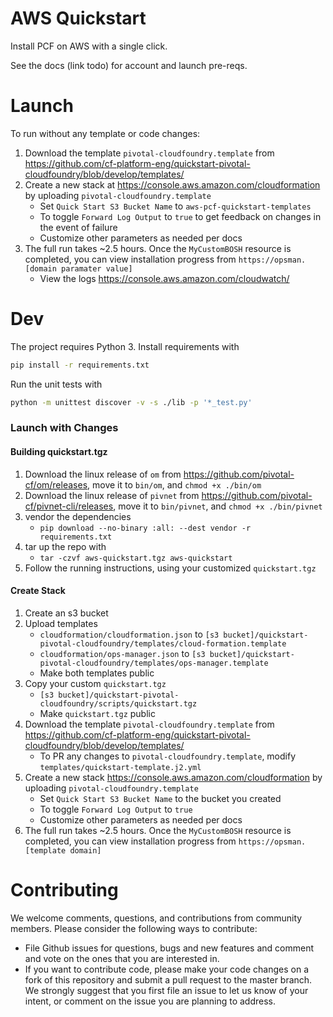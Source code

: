 # AWS Quickstart

Install PCF on AWS with a single click.

See the docs (link todo) for account and launch pre-reqs.

# Launch
To run without any template or code changes:

1. Download the template `pivotal-cloudfoundry.template` from https://github.com/cf-platform-eng/quickstart-pivotal-cloudfoundry/blob/develop/templates/
1. Create a new stack at https://console.aws.amazon.com/cloudformation by uploading `pivotal-cloudfoundry.template`
    * Set `Quick Start S3 Bucket Name` to `aws-pcf-quickstart-templates`
    * To toggle `Forward Log Output` to `true` to get feedback on changes in the event of failure
    * Customize other parameters as needed per docs     
1. The full run takes ~2.5 hours. Once the `MyCustomBOSH` resource is completed, you can view installation progress from `https://opsman.[domain paramater value]`
    * View the logs https://console.aws.amazon.com/cloudwatch/

# Dev

The project requires Python 3. Install requirements with

```bash
pip install -r requirements.txt
```

Run the unit tests with
```bash
python -m unittest discover -v -s ./lib -p '*_test.py'
```

### Launch with Changes

#### Building quickstart.tgz
1. Download the linux release of `om` from https://github.com/pivotal-cf/om/releases, move it to `bin/om`, and `chmod +x ./bin/om`
1. Download the linux release of `pivnet` from https://github.com/pivotal-cf/pivnet-cli/releases, move it to `bin/pivnet`, and `chmod +x ./bin/pivnet`
1. vendor the dependencies
    * `pip download --no-binary :all: --dest vendor -r requirements.txt`
1. tar up the repo with
    * `tar -czvf aws-quickstart.tgz aws-quickstart`
1. Follow the running instructions, using your customized `quickstart.tgz`

#### Create Stack
1. Create an s3 bucket
1. Upload templates
    * `cloudformation/cloudformation.json` to `[s3 bucket]/quickstart-pivotal-cloudfoundry/templates/cloud-formation.template`
    * `cloudformation/ops-manager.json` to  `[s3 bucket]/quickstart-pivotal-cloudfoundry/templates/ops-manager.template`
    * Make both templates public
1. Copy your custom `quickstart.tgz`
    * `[s3 bucket]/quickstart-pivotal-cloudfoundry/scripts/quickstart.tgz`
    * Make `quickstart.tgz` public
1. Download the template `pivotal-cloudfoundry.template` from https://github.com/cf-platform-eng/quickstart-pivotal-cloudfoundry/blob/develop/templates/
    * To PR any changes to `pivotal-cloudfoundry.template`, modify `templates/quickstart-template.j2.yml` 
1. Create a new stack https://console.aws.amazon.com/cloudformation by uploading `pivotal-cloudfoundry.template`
    * Set `Quick Start S3 Bucket Name` to the bucket you created
    * To toggle `Forward Log Output` to `true`
    * Customize other parameters as needed per docs     
1. The full run takes ~2.5 hours. Once the `MyCustomBOSH` resource is completed, you can view installation progress from `https://opsman.[template domain]`

# Contributing
We welcome comments, questions, and contributions from community members. Please consider the following ways to contribute:

* File Github issues for questions, bugs and new features and comment and vote on the ones that you are interested in.
* If you want to contribute code, please make your code changes on a fork of this repository and submit a pull request to the master branch. We strongly suggest that you first file an issue to let us know of your intent, or comment on the issue you are planning to address.

